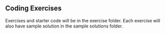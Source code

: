 ## Coding Exercises

Exercises and starter code will be in the exercise folder.
Each exercise will also have sample solution in the sample solutions folder.
